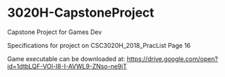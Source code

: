 # 3020H-CapstoneProject
Capstone Project for Games Dev

Specifications for project on CSC3020H_2018_PracList Page 16

Game executable can be downloaded at:
https://drive.google.com/open?id=1dtbLQF-VOl-I8-I-AVWL9-ZNso-ne9iT
